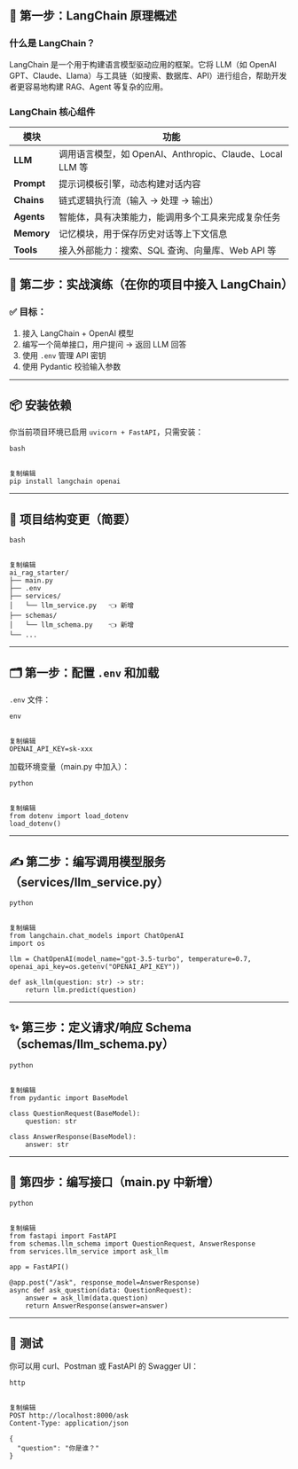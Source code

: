 ## 🧠 第一步：LangChain 原理概述

### 什么是 LangChain？

LangChain 是一个用于构建语言模型驱动应用的框架。它将 LLM（如 OpenAI GPT、Claude、Llama）与工具链（如搜索、数据库、API）进行组合，帮助开发者更容易地构建 RAG、Agent 等复杂的应用。

### LangChain 核心组件

| 模块       | 功能                                                     |
| ---------- | -------------------------------------------------------- |
| **LLM**    | 调用语言模型，如 OpenAI、Anthropic、Claude、Local LLM 等 |
| **Prompt** | 提示词模板引擎，动态构建对话内容                         |
| **Chains** | 链式逻辑执行流（输入 → 处理 → 输出）                     |
| **Agents** | 智能体，具有决策能力，能调用多个工具来完成复杂任务       |
| **Memory** | 记忆模块，用于保存历史对话等上下文信息                   |
| **Tools**  | 接入外部能力：搜索、SQL 查询、向量库、Web API 等         |

## 🔧 第二步：实战演练（在你的项目中接入 LangChain）

### ✅ 目标：

1. 接入 LangChain + OpenAI 模型
2. 编写一个简单接口，用户提问 → 返回 LLM 回答
3. 使用 `.env` 管理 API 密钥
4. 使用 Pydantic 校验输入参数

------

## 📦 安装依赖

你当前项目环境已启用 `uvicorn + FastAPI`，只需安装：

```
bash


复制编辑
pip install langchain openai
```

------

## 📁 项目结构变更（简要）

```
bash


复制编辑
ai_rag_starter/
├── main.py
├── .env
├── services/
│   └── llm_service.py   👈 新增
├── schemas/
│   └── llm_schema.py    👈 新增
└── ...
```

------

## 🗂️ 第一步：配置 `.env` 和加载

`.env` 文件：

```
env


复制编辑
OPENAI_API_KEY=sk-xxx
```

加载环境变量（main.py 中加入）：

```
python


复制编辑
from dotenv import load_dotenv
load_dotenv()
```

------

## ✍️ 第二步：编写调用模型服务（services/llm_service.py）

```
python


复制编辑
from langchain.chat_models import ChatOpenAI
import os

llm = ChatOpenAI(model_name="gpt-3.5-turbo", temperature=0.7, openai_api_key=os.getenv("OPENAI_API_KEY"))

def ask_llm(question: str) -> str:
    return llm.predict(question)
```

------

## ✨ 第三步：定义请求/响应 Schema（schemas/llm_schema.py）

```
python


复制编辑
from pydantic import BaseModel

class QuestionRequest(BaseModel):
    question: str

class AnswerResponse(BaseModel):
    answer: str
```

------

## 🚀 第四步：编写接口（main.py 中新增）

```
python


复制编辑
from fastapi import FastAPI
from schemas.llm_schema import QuestionRequest, AnswerResponse
from services.llm_service import ask_llm

app = FastAPI()

@app.post("/ask", response_model=AnswerResponse)
async def ask_question(data: QuestionRequest):
    answer = ask_llm(data.question)
    return AnswerResponse(answer=answer)
```

------

## 🧪 测试

你可以用 curl、Postman 或 FastAPI 的 Swagger UI：

```
http


复制编辑
POST http://localhost:8000/ask
Content-Type: application/json

{
  "question": "你是谁？"
}
```

